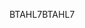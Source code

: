 <span data-ttu-id="c2e95-101">BTAHL7</span><span class="sxs-lookup"><span data-stu-id="c2e95-101">BTAHL7</span></span>